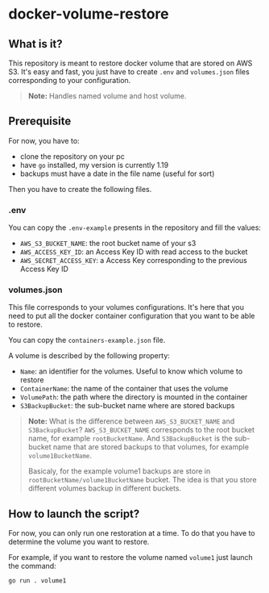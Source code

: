 # docker-volume-restore

## What is it?

This repository is meant to restore docker volume that are stored on AWS S3. It's easy and fast, 
you just have to create `.env` and `volumes.json` files corresponding to your configuration.

> **Note:** Handles named volume and host volume.


## Prerequisite

For now, you have to:
- clone the repository on your pc
- have `go` installed, my version is currently 1.19
- backups must have a date in the file name (useful for sort)

Then you have to create the following files.

### .env

You can copy the `.env-example` presents in the repository and fill the values:
- `AWS_S3_BUCKET_NAME`: the root bucket name of your s3
- `AWS_ACCESS_KEY_ID`: an Access Key ID with read access to the bucket
- `AWS_SECRET_ACCESS_KEY`: a Access Key corresponding to the previous Access Key ID

### volumes.json

This file corresponds to your volumes configurations. It's here that you need to put all the docker 
container configuration that you want to be able to restore.

You can copy the `containers-example.json` file. 

A volume is described by the following property:
- `Name`: an identifier for the volumes. Useful to know which volume to restore
- `ContainerName`: the name of the container that uses the volume
- `VolumePath`: the path where the directory is mounted in the container
- `S3BackupBucket`: the sub-bucket name where are stored backups

> **Note:** What is the difference between `AWS_S3_BUCKET_NAME` and `S3BackupBucket`? 
> `AWS_S3_BUCKET_NAME` corresponds to the root bucket name, for example `rootBucketName`. And 
> `S3BackupBucket` is the sub-bucket name that are stored backups to that volumes, for example `volume1BucketName`.
> 
> Basicaly, for the example volume1 backups are store in `rootBucketName/volume1BucketName` bucket.
> The idea is that you store different volumes backup in different buckets.

## How to launch the script?

For now, you can only run one restoration at a time. To do that you have to determine the volume you want to restore.

For example, if you want to restore the volume named `volume1` just launch the command:

```bash
go run . volume1
```

